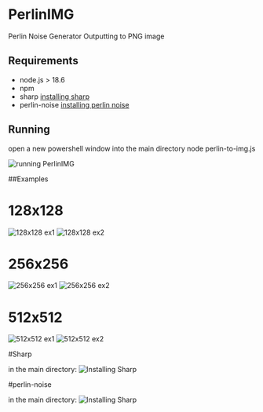 # PerlinIMG


Perlin Noise Generator Outputting to PNG image

## Requirements

- node.js > 18.6 
- npm
- sharp [installing sharp](#Sharp)
- perlin-noise [installing perlin noise](#perlin-noise)

## Running 

open a new powershell window into the main directory
node perlin-to-img.js

![running PerlinIMG](https://github.com/Gerassu/perlin-img/blob/main/ignore/Run.png)

##Examples

# 128x128
  ![128x128 ex1](https://github.com/Gerassu/perlin-img/blob/main/Examples/128x128/noise%201-0.1-0.5%20128x128.png)
  ![128x128 ex2](https://github.com/Gerassu/perlin-img/blob/main/Examples/128x128/noise%205-0.1-0.1%20128x128.png)

  
# 256x256
  ![256x256 ex1](https://github.com/Gerassu/perlin-img/blob/main/Examples/256x256/noise%201-0.5-0.5%20256x256.png)
  ![256x256 ex2](https://github.com/Gerassu/perlin-img/blob/main/Examples/256x256/noise%205-0.5-0.1%20256x256.png)

  
# 512x512
  ![512x512 ex1](https://github.com/Gerassu/perlin-img/blob/main/Examples/512x512/noise%205-0.5-0.5%20512x512.png)
  ![512x512 ex2](https://github.com/Gerassu/perlin-img/blob/main/Examples/512x512/noise%205-0.5-0.1%20512x512.png)

#Sharp

  in the main directory:
  ![Installing Sharp](https://github.com/Gerassu/perlin-img/blob/main/ignore/sharp-example%20.png)

  
#perlin-noise

  in the main directory:
  ![Installing Sharp](https://github.com/Gerassu/perlin-img/blob/main/ignore/perlin-example.png)
